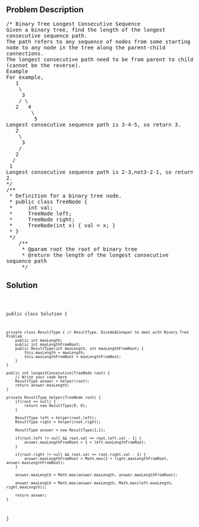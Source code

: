 <!--
<style>
  body { font-family: Arial, sans-serif; }
  .container { max-width: 100%; margin: 0 auto; padding: 10px; }
  .comment-block { max-width: 30%; background-color: #f9f9f9; padding: 10px; border-left: 5px solid #ccc; overflow-wrap: break-word; white-space: pre-wrap; }
  .code-block { background-color: #f4f4f4; padding: 10px; border: 1px solid #ddd; overflow-wrap: break-word; white-space: pre-wrap; }
</style>
-->

<div class='container'>
<h2>Problem Description</h2>
<div class='comment-block'>
<pre>
/* Binary Tree Longest Consecutive Sequence
Given a binary tree, find the length of the longest
consecutive sequence path.
The path refers to any sequence of nodes from some starting
node to any node in the tree along the parent-child
connections.
The longest consecutive path need to be from parent to child
(cannot be the reverse).
Example
For example,
   1
    \
     3
    / \
   2   4
        \
         5
Longest consecutive sequence path is 3-4-5, so return 3.
   2
    \
     3
    /
   2
  /
 1
Longest consecutive sequence path is 2-3,not3-2-1, so return
2.
*/
/**
 * Definition for a binary tree node.
 * public class TreeNode {
 *     int val;
 *     TreeNode left;
 *     TreeNode right;
 *     TreeNode(int x) { val = x; }
 * }
 */
    /**
     * @param root the root of binary tree
     * @return the length of the longest consecutive
sequence path
     */
</pre>
</div>

<h2>Solution</h2>
<div class='code-block'>
<pre><code class='language-java'>

public class Solution {
     
    private class ResultType { // ResultType, Divede&Conquer to deal with Binary Tree Problem
        public int maxLength;
        public int maxLengthFromRoot;
        public ResultType(int maxLength, int maxLengthFromRoot) {
            this.maxLength = maxLength;
            this.maxLengthFromRoot = maxLengthFromRoot;
        }
    }
    
    public int longestConsecutive(TreeNode root) {
        // Write your code here
        ResultType answer = helper(root);
        return answer.maxLength;
    }
    
    private ResultType helper(TreeNode root) {
        if(root == null) {
            return new ResultType(0, 0);
        }
        
        ResultType left = helper(root.left);
        ResultType right = helper(root.right);
        
        ResultType answer = new ResultType(1,1);
        
        if(root.left != null && root.val == root.left.val - 1) {
            answer.maxLengthFromRoot = 1 + left.maxLengthFromRoot;
        }

        if(root.right != null && root.val == root.right.val - 1) {
            answer.maxLengthFromRoot = Math.max(1 + right.maxLengthFromRoot, answer.maxLengthFromRoot);
        } 
    
        answer.maxLength = Math.max(answer.maxLength, answer.maxLengthFromRoot);
        
        answer.maxLength = Math.max(answer.maxLength, Math.max(left.maxLength, right.maxLength));
        
        return answer;
    }
}</code></pre>
</div>
</div>

